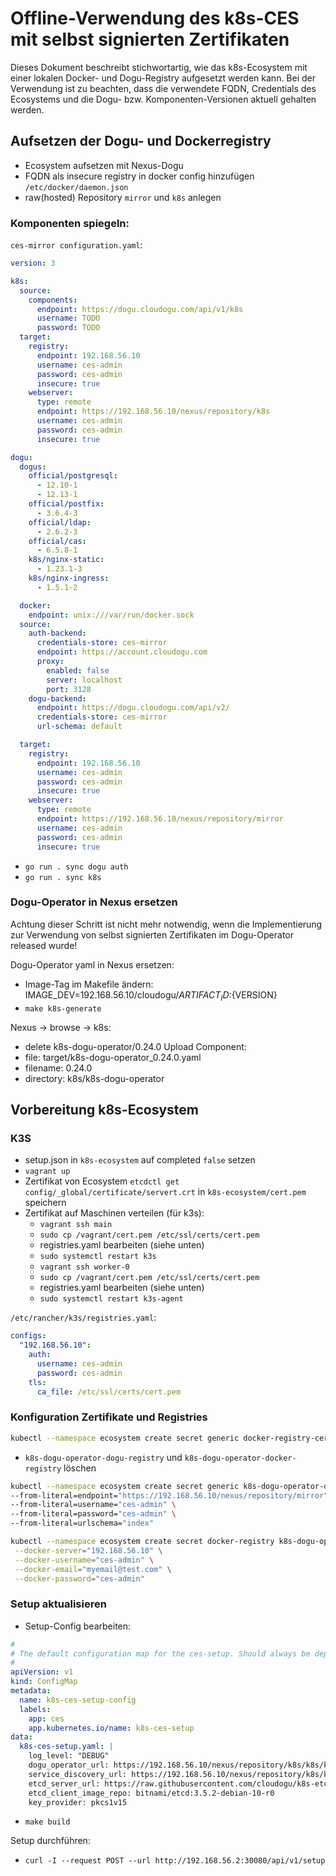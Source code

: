 # Offline-Verwendung des k8s-CES mit selbst signierten Zertifikaten

Dieses Dokument beschreibt stichwortartig, wie das k8s-Ecosystem mit einer lokalen Docker- und Dogu-Registry aufgesetzt
werden kann. Bei der Verwendung ist zu beachten, dass die verwendete FQDN, Credentials des Ecosystems und die Dogu- bzw. Komponenten-Versionen aktuell gehalten werden.

## Aufsetzen der Dogu- und Dockerregistry
- Ecosystem aufsetzen mit Nexus-Dogu
- FQDN als insecure registry in docker config hinzufügen `/etc/docker/daemon.json`
- raw(hosted) Repository `mirror` und `k8s` anlegen

### Komponenten spiegeln:

`ces-mirror configuration.yaml`:

```yaml
version: 3

k8s:
  source:
    components:
      endpoint: https://dogu.cloudogu.com/api/v1/k8s
      username: TODO
      password: TODO
  target:
    registry:
      endpoint: 192.168.56.10
      username: ces-admin
      password: ces-admin
      insecure: true
    webserver:
      type: remote
      endpoint: https://192.168.56.10/nexus/repository/k8s
      username: ces-admin
      password: ces-admin
      insecure: true

dogu:
  dogus:
    official/postgresql:
      - 12.10-1
      - 12.13-1
    official/postfix:
      - 3.6.4-3
    official/ldap:
      - 2.6.2-3
    official/cas:
      - 6.5.8-1
    k8s/nginx-static:
      - 1.23.1-3
    k8s/nginx-ingress:
      - 1.5.1-2

  docker:
    endpoint: unix:///var/run/docker.sock
  source:
    auth-backend:
      credentials-store: ces-mirror
      endpoint: https://account.cloudogu.com
      proxy:
        enabled: false
        server: localhost
        port: 3128
    dogu-backend:
      endpoint: https://dogu.cloudogu.com/api/v2/
      credentials-store: ces-mirror
      url-schema: default

  target:
    registry:
      endpoint: 192.168.56.10
      username: ces-admin
      password: ces-admin
      insecure: true
    webserver:
      type: remote
      endpoint: https://192.168.56.10/nexus/repository/mirror
      username: ces-admin
      password: ces-admin
      insecure: true
```

- `go run . sync dogu auth`
- `go run . sync k8s`


### Dogu-Operator in Nexus ersetzen

Achtung dieser Schritt ist nicht mehr notwendig, wenn die Implementierung zur Verwendung von selbst signierten Zertifikaten
im Dogu-Operator released wurde!

Dogu-Operator yaml in Nexus ersetzen:
- Image-Tag im Makefile ändern: IMAGE_DEV=192.168.56.10/cloudogu/${ARTIFACT_ID}:${VERSION}
- `make k8s-generate`

Nexus -> browse -> k8s:
- delete k8s-dogu-operator/0.24.0
Upload Component:
- file: target/k8s-dogu-operator_0.24.0.yaml
- filename: 0.24.0
- directory: k8s/k8s-dogu-operator

## Vorbereitung k8s-Ecosystem

### K3S

-  setup.json in `k8s-ecosystem` auf completed `false` setzen
- `vagrant up`
- Zertifikat von Ecosystem `etcdctl get config/_global/certificate/servert.crt` in `k8s-ecosystem/cert.pem` speichern
- Zertifikat auf Maschinen verteilen (für k3s):
  - `vagrant ssh main`
  - `sudo cp /vagrant/cert.pem /etc/ssl/certs/cert.pem`
  - registries.yaml bearbeiten (siehe unten)
  - `sudo systemctl restart k3s`
  - `vagrant ssh worker-0`
  - `sudo cp /vagrant/cert.pem /etc/ssl/certs/cert.pem`
  - registries.yaml bearbeiten (siehe unten)
  - `sudo systemctl restart k3s-agent`

`/etc/rancher/k3s/registries.yaml`:

```yaml
configs:
  "192.168.56.10":
    auth:
      username: ces-admin
      password: ces-admin
    tls:
      ca_file: /etc/ssl/certs/cert.pem
```

### Konfiguration Zertifikate und Registries 

```bash
kubectl --namespace ecosystem create secret generic docker-registry-cert --from-file=docker-registry-cert.pem=cert.pem
```

- `k8s-dogu-operator-dogu-registry` und `k8s-dogu-operator-docker-registry` löschen

```bash
kubectl --namespace ecosystem create secret generic k8s-dogu-operator-dogu-registry \
--from-literal=endpoint="https://192.168.56.10/nexus/repository/mirror" \
--from-literal=username="ces-admin" \
--from-literal=password="ces-admin" \
--from-literal=urlschema="index"
```

```bash
kubectl --namespace ecosystem create secret docker-registry k8s-dogu-operator-docker-registry \
 --docker-server="192.168.56.10" \
 --docker-username="ces-admin" \
 --docker-email="myemail@test.com" \
 --docker-password="ces-admin"
```

### Setup aktualisieren

- Setup-Config bearbeiten:
```yaml
#
# The default configuration map for the ces-setup. Should always be deployed before the setup itself.
#
apiVersion: v1
kind: ConfigMap
metadata:
  name: k8s-ces-setup-config
  labels:
    app: ces
    app.kubernetes.io/name: k8s-ces-setup
data:
  k8s-ces-setup.yaml: |
    log_level: "DEBUG"
    dogu_operator_url: https://192.168.56.10/nexus/repository/k8s/k8s/k8s-dogu-operator/0.24.0
    service_discovery_url: https://192.168.56.10/nexus/repository/k8s/k8s/k8s-service-discovery/0.9.0
    etcd_server_url: https://raw.githubusercontent.com/cloudogu/k8s-etcd/develop/manifests/etcd.yaml
    etcd_client_image_repo: bitnami/etcd:3.5.2-debian-10-r0
    key_provider: pkcs1v15
```

- `make build`

Setup durchführen:
- `curl -I --request POST --url http://192.168.56.2:30080/api/v1/setup`

